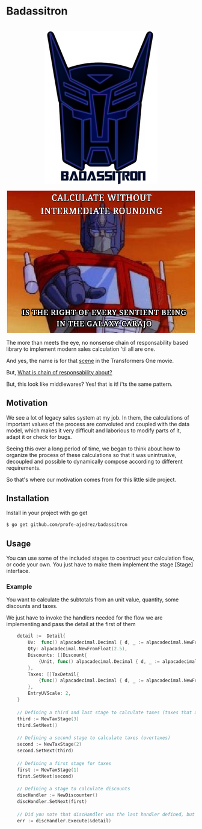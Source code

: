 # Badassitron

<br />
<div align="center">
  <a href="./internal/badassitron-logo.png">
    <img src="./internal/badassitron-logo.png" alt="badassitron Logo" width="300" height="auto">
  </a>


![](internal/optimus_prime_says_his_line%20.png)
</div>


The more than meets the eye, no nonsense chain of responsability based library to implement modern sales calculation 'til all are one.

And yes, the name is for that [scene](https://youtu.be/5a09yJU-mCI?si=YbvwWdjOpnWg6IIH&t=42) in the Transformers One movie.


But, [What is chain of responsability about?](https://www.geeksforgeeks.org/chain-responsibility-design-pattern/)


But, this look like middlewares? Yes! that is it! i'ts the same pattern.

## Motivation

We see a lot of legacy sales system at my job. In them, the calculations of important values of the process are convoluted and coupled with the data model, which makes it very difficult and laborious to modify parts of it, adapt it or check for bugs.

Seeing this over a long period of time, we began to think about how to organize the process of these calculations so that it was unintrusive, decoupled and possible to dynamically compose according to different requirements.

So that's where our motivation comes from for this little side project.


## Installation


Install in your project with go get

```bash
$ go get github.com/profe-ajedrez/badassitron
```

## Usage


You can use some of the included stages to cosntruct your calculation flow, or code your own. You just have to make them implement the stage [Stage] interface.


### Example

You want to calculate the subtotals from an unit value, quantity, some discounts and taxes.

We just have to invoke the handlers needed for the flow we are implementing and pass the detail at the first of them

```go
    detail :=  Detail{
        Uv:  func() alpacadecimal.Decimal { d, _ := alpacadecimal.NewFromString("10"); return d }(),
        Qty: alpacadecimal.NewFromFloat(2.5),
        Discounts: []Discount{
            {Unit, func() alpacadecimal.Decimal { d, _ := alpacadecimal.NewFromString("10"); return d }(), true},
        },
        Taxes: []TaxDetail{
            {func() alpacadecimal.Decimal { d, _ := alpacadecimal.NewFromString("19"); return d }(), Unit, alpacadecimal.Zero, alpacadecimal.Zero, 2, true},					
        },
        EntryUVScale: 2,
    }

    // Defining a third and last stage to calculate taxes (taxes that are not overtaxes but should be calculated after them)
    third := NewTaxStage(3)
    third.SetNext()

    // Defining a second stage to calculate taxes (overtaxes)
    second := NewTaxStage(2)
    second.SetNext(third)

    // Defining a first stage for taxes
    first := NewTaxStage(1)
    first.SetNext(second)

    // Defining a stage to calculate discounts
    discHandler := NewDiscounter()
    discHandler.SetNext(first)

    // Did you note that discHandler was the last handler defined, but the first called?
    err := discHandler.Execute(&detail)

```


